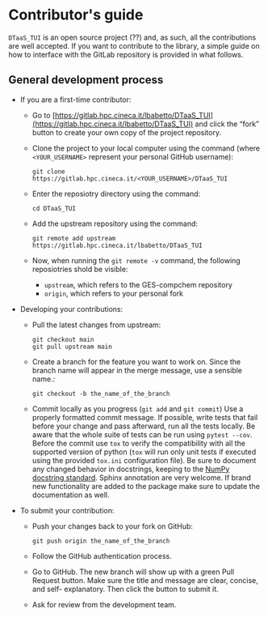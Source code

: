 # Contributor's guide

`DTaaS_TUI` is an open source project (??) and, as such, all the contributions are well accepted. If you want to contribute to the library, a simple guide on how to interface with the GitLab repository is provided in what follows.

## General development process

* If you are a first-time contributor:

    * Go to [https://gitlab.hpc.cineca.it/lbabetto/DTaaS_TUI](https://gitlab.hpc.cineca.it/lbabetto/DTaaS_TUI) and click the “fork” button to create your own copy of the project repository.

    * Clone the project to your local computer using the command (where `<YOUR_USERNAME>` represent your personal GitHub username): 
        ```
        git clone https://gitlab.hpc.cineca.it/<YOUR_USERNAME>/DTaaS_TUI
        ```

    * Enter the reposiotry directory using the command:
        ```
        cd DTaaS_TUI
        ```

    * Add the upstream repository using the command:
        ```
        git remote add upstream https://gitlab.hpc.cineca.it/lbabetto/DTaaS_TUI
        ```

    * Now, when running the `git remote -v` command, the following reposiotries shold be visible:
        * `upstream`, which refers to the GES-compchem repository
        * `origin`, which refers to your personal fork

* Developing your contributions:
    
    * Pull the latest changes from upstream:
        ```
        git checkout main
        git pull upstream main
        ```

    * Create a branch for the feature you want to work on. Since the branch name will appear in the merge message, use a sensible name.:
        ```
        git checkout -b the_name_of_the_branch
        ```

    * Commit locally as you progress (`git add` and `git commit`) Use a properly formatted commit message. If possible, write tests that fail before your change and pass afterward, run all the tests locally. Be aware that the whole suite of tests can be run using `pytest --cov`. Before the commit use `tox` to verify the compatibility with all the supported version of python (`tox` will run only unit tests if executed using the provided `tox.ini` configuration file). Be sure to document any changed behavior in docstrings, keeping to the [NumPy docstring standard](https://numpydoc.readthedocs.io/en/latest/format.html). Sphinx annotation are very welcome. If brand new functionality are added to the package make sure to update the documentation as well.

* To submit your contribution:

    * Push your changes back to your fork on GitHub:
        ```
        git push origin the_name_of_the_branch
        ```
    * Follow the GitHub authentication process.

    * Go to GitHub. The new branch will show up with a green Pull Request button. Make sure the title and message are clear, concise, and self- explanatory. Then click the button to submit it.

    * Ask for review from the development team.